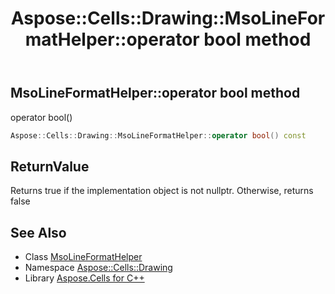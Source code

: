 ﻿---
title: Aspose::Cells::Drawing::MsoLineFormatHelper::operator bool method
linktitle: operator bool
second_title: Aspose.Cells for C++ API Reference
description: 'Aspose::Cells::Drawing::MsoLineFormatHelper::operator bool method. operator bool() in C++.'
type: docs
weight: 400
url: /cpp/aspose.cells.drawing/msolineformathelper/operator_bool/
---
## MsoLineFormatHelper::operator bool method


operator bool()

```cpp
Aspose::Cells::Drawing::MsoLineFormatHelper::operator bool() const
```


## ReturnValue

Returns true if the implementation object is not nullptr. Otherwise, returns false

## See Also

* Class [MsoLineFormatHelper](../)
* Namespace [Aspose::Cells::Drawing](../../)
* Library [Aspose.Cells for C++](../../../)
